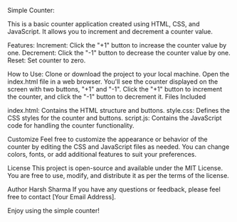Simple Counter:


This is a basic counter application created using HTML, CSS, and JavaScript. It allows you to increment and decrement a counter value.

Features:
Increment: Click the "+1" button to increase the counter value by one.
Decrement: Click the "-1" button to decrease the counter value by one.
Reset: Set counter to zero.

How to Use:
Clone or download the project to your local machine.
Open the index.html file in a web browser.
You'll see the counter displayed on the screen with two buttons, "+1" and "-1".
Click the "+1" button to increment the counter, and click the "-1" button to decrement it.
Files Included

index.html: Contains the HTML structure and buttons.
style.css: Defines the CSS styles for the counter and buttons.
script.js: Contains the JavaScript code for handling the counter functionality.

Customize
Feel free to customize the appearance or behavior of the counter by editing the CSS and JavaScript files as needed. You can change colors, fonts, or add additional features to suit your preferences.

License
This project is open-source and available under the MIT License. You are free to use, modify, and distribute it as per the terms of the license.

Author
Harsh Sharma
If you have any questions or feedback, please feel free to contact [Your Email Address].

Enjoy using the simple counter!
